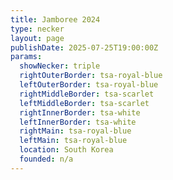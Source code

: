 ```yaml
---
title: Jamboree 2024
type: necker
layout: page
publishDate: 2025-07-25T19:00:00Z
params:
  showNecker: triple
  rightOuterBorder: tsa-royal-blue
  leftOuterBorder: tsa-royal-blue
  rightMiddleBorder: tsa-scarlet
  leftMiddleBorder: tsa-scarlet
  rightInnerBorder: tsa-white
  leftInnerBorder: tsa-white
  rightMain: tsa-royal-blue
  leftMain: tsa-royal-blue
  location: South Korea
  founded: n/a
---
```

